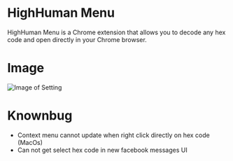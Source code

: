 # HighHuman Menu

HighHuman Menu is a Chrome extension that allows you to decode any hex code and open directly in your Chrome browser.

# Image
![Image of Setting](https://i.imgur.com/IdkeOPo.png)

# Knownbug

* Context menu cannot update when right click directly on hex code (MacOs)
* Can not get select hex code in new facebook messages UI
